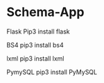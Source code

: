 # Schema-App



Flask
Pip3 install flask

BS4
pip3 install bs4

lxml
pip3 install lxml

PymySQL
pip3 install PyMySQL

